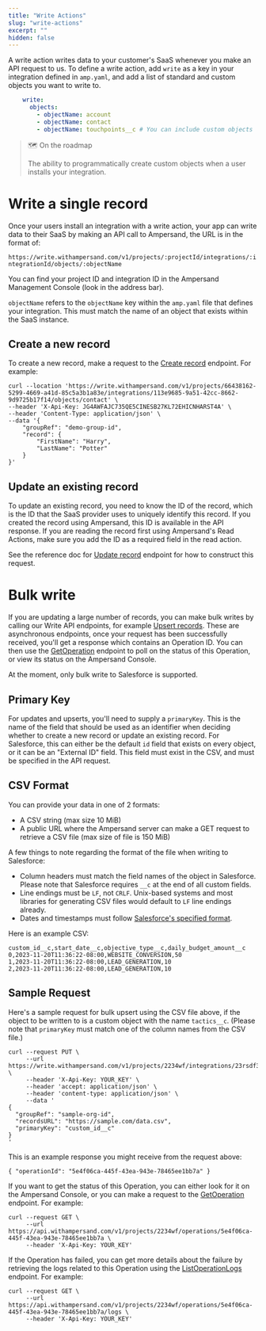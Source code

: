```yaml
---
title: "Write Actions"
slug: "write-actions"
excerpt: ""
hidden: false
---
```

A write action writes data to your customer's SaaS whenever you make an API request to us. To define a write action, add `write` as a key in your integration defined in `amp.yaml`, and add a list of standard and custom objects you want to write to.

```yaml
    write:
      objects:
        - objectName: account
        - objectName: contact
        - objectName: touchpoints__c # You can include custom objects
```

> 🗺️ On the roadmap
> 
> The ability to programmatically create custom objects when a user installs your integration.

# Write a single record

Once your users install an integration with a write action, your app can write data to their SaaS by making an API call to Ampersand, the URL is in the format of:

`https://write.withampersand.com/v1/projects/:projectId/integrations/:integrationId/objects/:objectName`

You can find your project ID and integration ID in the Ampersand Management Console (look in the address bar).

`objectName` refers to the `objectName` key within the `amp.yaml` file that defines your integration. This must match the name of an object that exists within the SaaS instance.

## Create a new record

To create a new record, make a request to the [Create record](ref:createrecord) endpoint. For example:

```
curl --location 'https://write.withampersand.com/v1/projects/66438162-5299-4669-a41d-85c5a3b1a83e/integrations/113e9685-9a51-42cc-8662-9d9725b17f14/objects/contact' \
--header 'X-Api-Key: JG4AWFAJC735QE5CINESB27KL72EHICNHARST4A' \
--header 'Content-Type: application/json' \
--data '{
    "groupRef": "demo-group-id",
    "record": {
        "FirstName": "Harry",
        "LastName": "Potter"
    }
}'
```

## Update an existing record

To update an existing record, you need to know the ID of the record, which is the ID that the SaaS provider uses to uniquely identify this record. If you created the record using Ampersand, this ID is available in the API response. If you are reading the record first using Ampersand's Read Actions, make sure you add the ID as a required field in the read action.

See the reference doc for [Update record](ref:updaterecord) endpoint for how to construct this request.

# Bulk write

If you are updating a large number of records, you can make bulk writes by calling our Write API endpoints, for example [Upsert records](ref:upsertrecordsasync). These are asynchronous endpoints, once your request has been successfully received, you'll get a response which contains an Operation ID. You can then use the [GetOperation](ref:getoperation) endpoint to poll on the status of this Operation, or view its status on the Ampersand Console.

At the moment, only bulk write to Salesforce is supported.

## Primary Key

For updates and upserts, you'll need to supply a `primaryKey`. This is the name of the field that should be used as an identifier when deciding whether to create a new record or update an existing record. For Salesforce, this can either be the default `id` field that exists on every object, or it can be an "External ID" field. This field must exist in the CSV, and must be specified in the API request.

## CSV Format

You can provide your data in one of 2 formats:

- A CSV string (max size 10 MiB)
- A public URL where the Ampersand server can make a GET request to retrieve a CSV file (max size of file is 150 MiB)

A few things to note regarding the format of the file when writing to Salesforce:

- Column headers must match the field names of the object in Salesforce. Please note that Salesforce requires `__c` at the end of all custom fields.
- Line endings must be `LF`, not `CRLF`. Unix-based systems and most libraries for generating CSV files would default to `LF` line endings already.
- Dates and timestamps must follow [Salesforce's specified format](https://developer.salesforce.com/docs/atlas.en-us.api_rest.meta/api_rest/intro_valid_date_formats.htm).
 
Here is an example CSV:

```
custom_id__c,start_date__c,objective_type__c,daily_budget_amount__c
0,2023-11-20T11:36:22-08:00,WEBSITE_CONVERSION,50
1,2023-11-20T11:36:22-08:00,LEAD_GENERATION,10
2,2023-11-20T11:36:22-08:00,LEAD_GENERATION,10
```

## Sample Request

Here's a sample request for bulk upsert using the CSV file above, if the object to be written to is a custom object with the name `tactics__c`. (Please note that `primaryKey` must match one of the column names from the CSV file.)

```
curl --request PUT \
     --url https://write.withampersand.com/v1/projects/2234wf/integrations/23rsdf32/objects/tactics__c:async \
     --header 'X-Api-Key: YOUR_KEY' \
     --header 'accept: application/json' \
     --header 'content-type: application/json' \
     --data '
{
  "groupRef": "sample-org-id",
  "recordsURL": "https://sample.com/data.csv",
  "primaryKey": "custom_id__c"
}
'
```

This is an example response you might receive from the request above:

```
{ "operationId": "5e4f06ca-445f-43ea-943e-78465ee1bb7a" }
```

If you want to get the status of this Operation, you can either look for it on the Ampersand Console, or you can make a request to the [GetOperation](ref:getoperation) endpoint. For example:

```
curl --request GET \
     --url https://api.withampersand.com/v1/projects/2234wf/operations/5e4f06ca-445f-43ea-943e-78465ee1bb7a \
     --header 'X-Api-Key: YOUR_KEY'
```

If the Operation has failed, you can get more details about the failure by retrieving the logs related to this Operation using the [ListOperationLogs](ref:listoperationlogs) endpoint. For example:

```
curl --request GET \
     --url https://api.withampersand.com/v1/projects/2234wf/operations/5e4f06ca-445f-43ea-943e-78465ee1bb7a/logs \
     --header 'X-Api-Key: YOUR_KEY'
```
